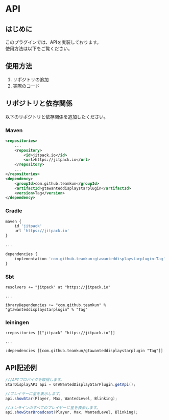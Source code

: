 # API

## はじめに
このプラグインでは、APIを実装しております。  
使用方法は以下をご覧ください。

## 使用方法
1. リポジトリの追加
2. 実際のコード

## リポジトリと依存関係
以下のリポジトリと依存関係を追加したください。
### Maven
```xml
<repositories>
    ...
    <repository>
        <id>jitpack.io</id>
        <url>https://jitpack.io</url>
    </repository>
    ...
</repositories>
<dependency>
    <groupId>com.github.teamkun</groupId>
    <artifactId>gtawanteddisplaystarplugin</artifactId>
    <version>Tag</version>
</dependency>
```

### Gradle

```javascript
maven {
    id 'jitpack'
    url 'https://jitpack.io' 
}

...

dependencies {
    implementation 'com.github.teamkun:gtawanteddisplaystarplugin:Tag'
}
```

### Sbt
```
resolvers += "jitpack" at "https://jitpack.io"

...

ibraryDependencies += "com.github.teamkun" % "gtawanteddisplaystarplugin" % "Tag"
```

### Ieiningen
```
:repositories [["jitpack" "https://jitpack.io"]]

...

:dependencies [[com.github.teamkun/gtawanteddisplaystarplugin "Tag"]]
```

## API記述例
```java
///APIプロバイダを取得します。
StarDisplayAPI api = GTAWantedDisplayStarPlugin.getApi();

//プレイヤーに星を表示します。
api.showStar(Player, Max, WantedLevel, Blinking);

//オンラインのすべてのプレイヤーに星を表示します。
api.showStarBroadcast(Player, Max, WantedLevel, Blinking);
```
